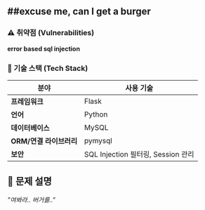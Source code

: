 ##excuse me, can I get a burger
---
### ⚠️ 취약점 (Vulnerabilities)
**error based sql injection**
### 📌 기술 스택 (Tech Stack)
| 분야             | 사용 기술 |
|----------------|---------|
| **프레임워크**  | Flask |
| **언어**        | Python |
| **데이터베이스** | MySQL |
| **ORM/연결 라이브러리** | pymysql |
| **보안**        | SQL Injection 필터링, Session 관리 |
## 📝 문제 설명
*"여봐라.. 버거를.."*  
